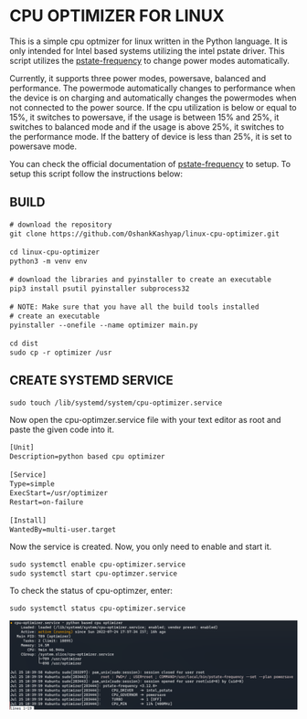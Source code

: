 # CPU OPTIMIZER FOR LINUX
This is a simple cpu optmizer for linux written in the Python language. It is only intended for Intel based systems utilizing the intel pstate driver. This script utilizes the [pstate-frequency](https://github.com/pyamsoft/pstate-frequency) to change power modes automatically.

Currently, it supports three power modes, powersave, balanced and performance. The powermode automatically changes to performance when the device is on charging and automatically changes the powermodes when not connected to the power source. If the cpu utilization is below or equal to 15%, it switches to powersave, if the usage is between 15% and 25%, it switches to balanced mode and if the usage is above 25%, it switches to the performance mode. If the battery of device is less than 25%, it is set to powersave mode.

You can check the official documentation of [pstate-frequency](https://github.com/pyamsoft/pstate-frequency) to setup. To setup this script follow the instructions below:

## BUILD
```
# download the repository
git clone https://github.com/OshankKashyap/linux-cpu-optimizer.git

cd linux-cpu-optimizer
python3 -m venv env

# download the libraries and pyinstaller to create an executable
pip3 install psutil pyinstaller subprocess32

# NOTE: Make sure that you have all the build tools installed
# create an executable
pyinstaller --onefile --name optimizer main.py

cd dist
sudo cp -r optimizer /usr
```

## CREATE SYSTEMD SERVICE
```
sudo touch /lib/systemd/system/cpu-optimizer.service
```

Now open the cpu-optimzer.service file with your text editor as root and paste the given code into it.
```
[Unit]
Description=python based cpu optimizer

[Service]
Type=simple
ExecStart=/usr/optimizer
Restart=on-failure

[Install]
WantedBy=multi-user.target
```

Now the service is created. Now, you only need to enable and start it.
```
sudo systemctl enable cpu-optimizer.service
sudo systemctl start cpu-optimzer.service
```

To check the status of cpu-optimzer, enter:
```
sudo systemctl status cpu-optimizer.service
```
![plot](assets/images/service-status.png)